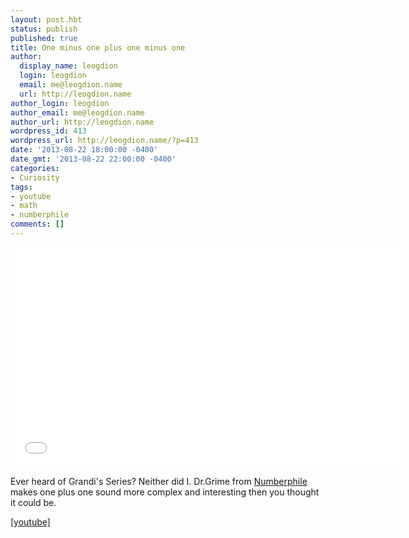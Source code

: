 ```yaml
---
layout: post.hbt
status: publish
published: true
title: One minus one plus one minus one
author:
  display_name: leogdion
  login: leogdion
  email: me@leogdion.name
  url: http://leogdion.name
author_login: leogdion
author_email: me@leogdion.name
author_url: http://leogdion.name
wordpress_id: 413
wordpress_url: http://leogdion.name/?p=413
date: '2013-08-22 18:00:00 -0400'
date_gmt: '2013-08-22 22:00:00 -0400'
categories:
- Curiosity
tags:
- youtube
- math
- numberphile
comments: []
---
```

<iframe width="625" height="352" src="//www.youtube.com/embed/PCu_BNNI5x4" frameborder="0" allowfullscreen></iframe>
<p>Ever heard of Grandi's Series? Neither did I. Dr.Grime from <a href="http:&#47;&#47;www.youtube.com&#47;numberphile" target="_blank">Numberphile</a> makes one plus one sound more complex and interesting then you thought it could be.</p>
<p><a href="http:&#47;&#47;www.youtube.com&#47;watch?feature=player_detailpage&amp;v=PCu_BNNI5x4" target="_blank">[youtube]</a></p>
